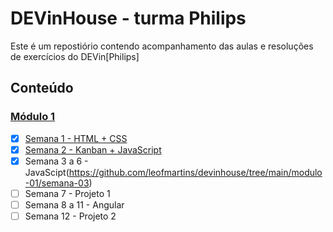 # DEVinHouse - turma Philips

Este é um repostiório contendo acompanhamento das aulas e resoluções de exercícios do DEVin[Philips]

## Conteúdo

### [Módulo 1](https://github.com/leofmartins/devinhouse/tree/main/modulo-01)
- [x] [Semana 1 - HTML + CSS](https://github.com/leofmartins/devinhouse/tree/main/modulo-01/semana-01)
- [x] [Semana 2 - Kanban + JavaScript](https://github.com/leofmartins/devinhouse/tree/main/modulo-01/semana-02)
- [X] Semana 3 a 6 - JavaScipt(https://github.com/leofmartins/devinhouse/tree/main/modulo-01/semana-03)
- [ ] Semana 7 - Projeto 1
- [ ] Semana 8 a 11 - Angular
- [ ] Semana 12 - Projeto 2

